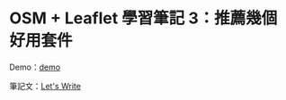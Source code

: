 # OSM + Leaflet 學習筆記 3：推薦幾個好用套件

Demo：[demo](https://www.letswritetw.github.io/letswrite-leaflet-plugin/)

筆記文：[Let's Write](https://www.letswrite.tw/leaflet-plugin/)
